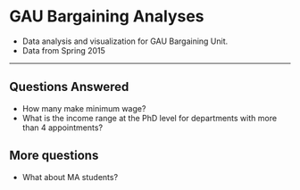 # GAU Bargaining Analyses

- Data analysis and visualization for GAU Bargaining Unit.
- Data from Spring 2015

---
## Questions Answered 
- How many make minimum wage?
- What is the income range at the PhD level for departments with more than 4 appointments?

## More questions
- What about MA students?